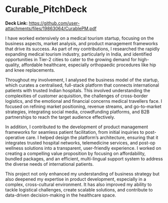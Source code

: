 # Curable_PitchDeck

**Deck Link:** https://github.com/user-attachments/files/19863064/CurablePM.pdf


I have worked extensively on a medical tourism startup, focusing on the business aspects, market analysis, and product management frameworks that drive its success. As part of my contributions, I researched the rapidly expanding medical tourism industry, particularly in India, and identified opportunities in Tier-2 cities to cater to the growing demand for high-quality, affordable healthcare, especially orthopaedic procedures like hip and knee replacements.

Throughout my involvement, I analysed the business model of the startup, which curates a centralised, full-stack platform that connects international patients with trusted Indian hospitals. This involved understanding the complexities of customer acquisition, the challenges of cross-border logistics, and the emotional and financial concerns medical travellers face. I focused on refining market positioning, revenue streams, and go-to-market strategies, integrating social media, crowdfunding platforms, and B2B partnerships to reach the target audience effectively.

In addition, I contributed to the development of product management frameworks for seamless patient facilitation, from initial inquiries to post-operative care. I helped design the platform’s architecture, ensuring that it integrates trusted hospital networks, telemedicine services, and post-op wellness solutions into a transparent, user-friendly experience. I worked on creating a compelling value proposition by focusing on affordability, bundled packages, and an efficient, multi-lingual support system to address the diverse needs of international patients.

This project not only enhanced my understanding of business strategy but also deepened my expertise in product development, especially in a complex, cross-cultural environment. It has also improved my ability to tackle logistical challenges, create scalable solutions, and contribute to data-driven decision-making in the healthcare space.
